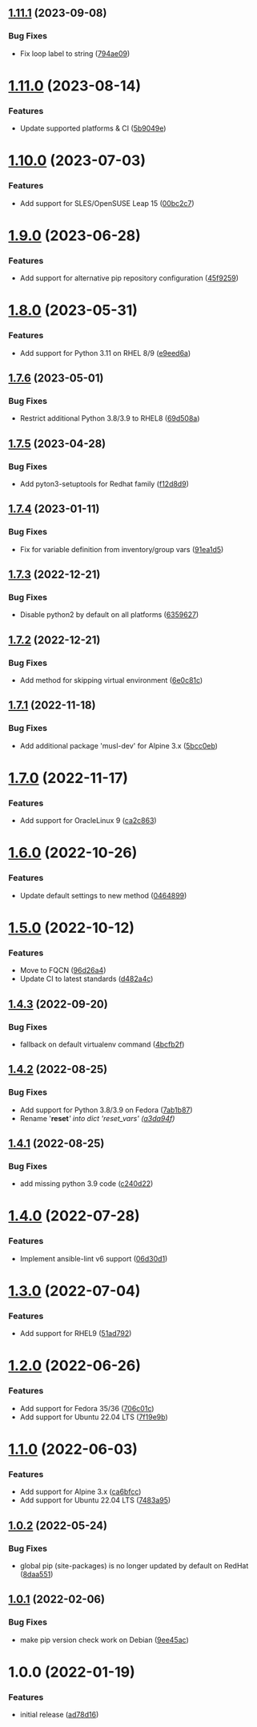## [1.11.1](https://github.com/de-it-krachten/ansible-role-python/compare/v1.11.0...v1.11.1) (2023-09-08)


### Bug Fixes

* Fix loop label to string ([794ae09](https://github.com/de-it-krachten/ansible-role-python/commit/794ae09f64910ce96dc89ed35be792503c300760))

# [1.11.0](https://github.com/de-it-krachten/ansible-role-python/compare/v1.10.0...v1.11.0) (2023-08-14)


### Features

* Update supported platforms & CI ([5b9049e](https://github.com/de-it-krachten/ansible-role-python/commit/5b9049efd2d63f1e8813bdab8a39c15c6364203b))

# [1.10.0](https://github.com/de-it-krachten/ansible-role-python/compare/v1.9.0...v1.10.0) (2023-07-03)


### Features

* Add support for SLES/OpenSUSE Leap 15 ([00bc2c7](https://github.com/de-it-krachten/ansible-role-python/commit/00bc2c781b60b9fc054604d8868aabc1722b3a97))

# [1.9.0](https://github.com/de-it-krachten/ansible-role-python/compare/v1.8.0...v1.9.0) (2023-06-28)


### Features

* Add support for alternative pip repository configuration ([45f9259](https://github.com/de-it-krachten/ansible-role-python/commit/45f92593bd583d5641bb50e68c69ec8168a28c4a))

# [1.8.0](https://github.com/de-it-krachten/ansible-role-python/compare/v1.7.6...v1.8.0) (2023-05-31)


### Features

* Add support for Python 3.11 on RHEL 8/9 ([e9eed6a](https://github.com/de-it-krachten/ansible-role-python/commit/e9eed6a2cbe95ff492f170107b3a4b1968319dba))

## [1.7.6](https://github.com/de-it-krachten/ansible-role-python/compare/v1.7.5...v1.7.6) (2023-05-01)


### Bug Fixes

* Restrict additional Python 3.8/3.9 to RHEL8 ([69d508a](https://github.com/de-it-krachten/ansible-role-python/commit/69d508a66846c90a860cccd20e57dc261d60b6e7))

## [1.7.5](https://github.com/de-it-krachten/ansible-role-python/compare/v1.7.4...v1.7.5) (2023-04-28)


### Bug Fixes

* Add pyton3-setuptools for Redhat family ([f12d8d9](https://github.com/de-it-krachten/ansible-role-python/commit/f12d8d98ebd227f500f9b6c4804478fefe24ec44))

## [1.7.4](https://github.com/de-it-krachten/ansible-role-python/compare/v1.7.3...v1.7.4) (2023-01-11)


### Bug Fixes

* Fix for variable definition from inventory/group vars ([91ea1d5](https://github.com/de-it-krachten/ansible-role-python/commit/91ea1d56989f3c8d4f7a154600834ceda2d9ad16))

## [1.7.3](https://github.com/de-it-krachten/ansible-role-python/compare/v1.7.2...v1.7.3) (2022-12-21)


### Bug Fixes

* Disable python2 by default on all platforms ([6359627](https://github.com/de-it-krachten/ansible-role-python/commit/63596278a318164cbeab39151eed6efd44d4eb91))

## [1.7.2](https://github.com/de-it-krachten/ansible-role-python/compare/v1.7.1...v1.7.2) (2022-12-21)


### Bug Fixes

* Add method for skipping virtual environment ([6e0c81c](https://github.com/de-it-krachten/ansible-role-python/commit/6e0c81cba0d57915379433a36b5e51a38d58b484))

## [1.7.1](https://github.com/de-it-krachten/ansible-role-python/compare/v1.7.0...v1.7.1) (2022-11-18)


### Bug Fixes

* Add additional package 'musl-dev' for Alpine 3.x ([5bcc0eb](https://github.com/de-it-krachten/ansible-role-python/commit/5bcc0eb53e54558e08ceb71479c9eaa907fb695c))

# [1.7.0](https://github.com/de-it-krachten/ansible-role-python/compare/v1.6.0...v1.7.0) (2022-11-17)


### Features

* Add support for OracleLinux 9 ([ca2c863](https://github.com/de-it-krachten/ansible-role-python/commit/ca2c8636c34e03fd5985ee0f3be4c8aec5f26249))

# [1.6.0](https://github.com/de-it-krachten/ansible-role-python/compare/v1.5.0...v1.6.0) (2022-10-26)


### Features

* Update default settings to new method ([0464899](https://github.com/de-it-krachten/ansible-role-python/commit/046489902a1688103804997862c8839a0a4b72ea))

# [1.5.0](https://github.com/de-it-krachten/ansible-role-python/compare/v1.4.3...v1.5.0) (2022-10-12)


### Features

* Move to FQCN ([96d26a4](https://github.com/de-it-krachten/ansible-role-python/commit/96d26a4a3adc91103828b78a8084d8618486c284))
* Update CI to latest standards ([d482a4c](https://github.com/de-it-krachten/ansible-role-python/commit/d482a4c1d77578b35ad1d9513bfe761a3ddf2b3d))

## [1.4.3](https://github.com/de-it-krachten/ansible-role-python/compare/v1.4.2...v1.4.3) (2022-09-20)


### Bug Fixes

* fallback on default virtualenv command ([4bcfb2f](https://github.com/de-it-krachten/ansible-role-python/commit/4bcfb2f32de02a9f1973e31cb13a231917839b4a))

## [1.4.2](https://github.com/de-it-krachten/ansible-role-python/compare/v1.4.1...v1.4.2) (2022-08-25)


### Bug Fixes

* Add support for Python 3.8/3.9 on Fedora ([7ab1b87](https://github.com/de-it-krachten/ansible-role-python/commit/7ab1b879cbefeeee1d0319a6a06a44e743bc859f))
* Rename '__reset__<var>' into dict 'reset_vars' ([a3da94f](https://github.com/de-it-krachten/ansible-role-python/commit/a3da94f553548e875b60f56d1817c6c6aa787af2))

## [1.4.1](https://github.com/de-it-krachten/ansible-role-python/compare/v1.4.0...v1.4.1) (2022-08-25)


### Bug Fixes

* add missing python 3.9 code ([c240d22](https://github.com/de-it-krachten/ansible-role-python/commit/c240d2257d413914a91f11995443d1210a833170))

# [1.4.0](https://github.com/de-it-krachten/ansible-role-python/compare/v1.3.0...v1.4.0) (2022-07-28)


### Features

* Implement ansible-lint v6 support ([06d30d1](https://github.com/de-it-krachten/ansible-role-python/commit/06d30d1abb878c969a4eb142e6ce054d66cce08d))

# [1.3.0](https://github.com/de-it-krachten/ansible-role-python/compare/v1.2.0...v1.3.0) (2022-07-04)


### Features

* Add support for RHEL9 ([51ad792](https://github.com/de-it-krachten/ansible-role-python/commit/51ad7922b15f5f3e72dca13bce55ff66f7d5ad7b))

# [1.2.0](https://github.com/de-it-krachten/ansible-role-python/compare/v1.1.0...v1.2.0) (2022-06-26)


### Features

* Add support for Fedora 35/36 ([706c01c](https://github.com/de-it-krachten/ansible-role-python/commit/706c01cf56df3cd6af0f3b22724c719d0f0ef08d))
* Add support for Ubuntu 22.04 LTS ([7f19e9b](https://github.com/de-it-krachten/ansible-role-python/commit/7f19e9ba98c861f15a3e872a7a16fcf8b74dd014))

# [1.1.0](https://github.com/de-it-krachten/ansible-role-python/compare/v1.0.2...v1.1.0) (2022-06-03)


### Features

* Add support for Alpine 3.x ([ca6bfcc](https://github.com/de-it-krachten/ansible-role-python/commit/ca6bfcc07b803ee520c8ebdb5511de8b1866ea24))
* Add support for Ubuntu 22.04 LTS ([7483a95](https://github.com/de-it-krachten/ansible-role-python/commit/7483a954689d1531303feba7fb21886e08a7940b))

## [1.0.2](https://github.com/de-it-krachten/ansible-role-python/compare/v1.0.1...v1.0.2) (2022-05-24)


### Bug Fixes

* global pip (site-packages) is no longer updated by default on RedHat ([8daa551](https://github.com/de-it-krachten/ansible-role-python/commit/8daa551a774070db9cea7f4c7fc0557692f58419))

## [1.0.1](https://github.com/de-it-krachten/ansible-role-python/compare/v1.0.0...v1.0.1) (2022-02-06)


### Bug Fixes

* make pip version check work on Debian ([9ee45ac](https://github.com/de-it-krachten/ansible-role-python/commit/9ee45acb30edf8033fdeb5a6129a2a5c574398bd))

# 1.0.0 (2022-01-19)


### Features

* initial release ([ad78d16](https://github.com/de-it-krachten/ansible-role-python/commit/ad78d1637e3198f4643655851c720e0228492ac7))
